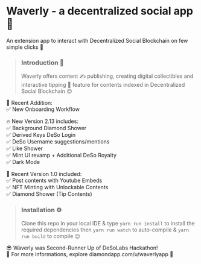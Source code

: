 # Waverly - a decentralized social app 💎
An extension app to interact with Decentralized Social Blockchain on few simple clicks 🥳

> ### Introduction 👋    
> Waverly offers content ✍️ publishing, creating digital collectibles and interactive tipping 💎  feature for contents indexed in Decentralized Social Blockchain 😉

👀 Recent Addition:  
✅ New Onboarding Workflow    

🔥 New Version 2.13 includes:  
✅ Background Diamond Shower  
✅ Derived Keys DeSo Login  
✅ DeSo Username suggestions/mentions  
✅ Like Shower  
✅ Mint UI revamp + Additional DeSo Royalty  
✅ Dark Mode  

👀 Recent Version 1.0 included:  
✅ Post contents with Youtube Embeds  
✅ NFT Minting with Unlockable Contents  
✅ Diamond Shower (Tip Contents)  

>### Installation ⚙️  
>Clone this repo in your local IDE & type ```yarn run install``` to install the required dependencies then ```yarn run watch``` to auto-compile & ```yarn run build``` to compile 😉

😎 Waverly was Second-Runner Up of DeSoLabs Hackathon!  
🥰 For more informations, explore diamondapp.com/u/waverlyapp 🥳

